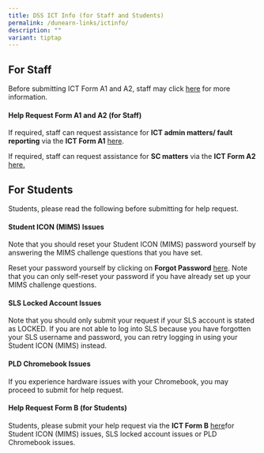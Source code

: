 ```yaml
---
title: DSS ICT Info (for Staff and Students)
permalink: /dunearn-links/ictinfo/
description: ""
variant: tiptap
---
```

<h2>For Staff</h2>
<p>Before submitting ICT Form A1 and A2, staff may click <a href="/files/Sch_Web_DSS_Info_Directory_for_Staff.pdf" rel="noopener noreferrer nofollow" target="_blank">here</a> for
more information.</p>
<h4><strong>Help Request Form A1 and A2 (for Staff)</strong></h4>
<p>If required, staff can request assistance for <strong>ICT admin matters/ fault reporting</strong> via
the <strong>ICT Form A1</strong>  <a href="https://forms.moe.edu.sg/forms/Jb1xwv" rel="noopener noreferrer nofollow" target="_blank">here</a>.</p>
<p>If required, staff can request assistance for <strong>SC matters</strong> via
the <strong>ICT Form A2 </strong><a href="https://form.gov.sg/65a3e0e1e95a250012f4e75f" rel="noopener noreferrer nofollow" target="_blank">here.</a>
</p>
<h2>For Students</h2>
<p>Students, please read the following before submitting for help request.</p>
<h4><strong>Student ICON (MIMS) Issues</strong></h4>
<p>Note that you should reset your Student ICON (MIMS) password yourself
by answering the MIMS challenge questions that you have set.</p>
<p>Reset your password yourself by clicking on <strong>Forgot Password</strong> 
<a href="https://idp.mims.moe.gov.sg/nidp//app/login" rel="noopener noreferrer nofollow" target="_blank">here</a>. Note that you can only self-reset your password if you have
already set up your MIMS challenge questions.</p>
<h4><strong>SLS Locked Account Issues</strong></h4>
<p>Note that you should only submit your request if your SLS account is stated
as LOCKED. If you are not able to log into SLS because you have forgotten
your SLS username and password, you can retry logging in using your Student
ICON (MIMS) instead.</p>
<h4><strong>PLD Chromebook Issues</strong></h4>
<p>If you experience hardware issues with your Chromebook, you may proceed
to submit for help request.</p>
<h4><strong>Help Request Form B (for Students)</strong></h4>
<p>Students, please submit your help request via the <strong>ICT Form B</strong> 
<a href="https://forms.moe.edu.sg/forms/JAnG8o" rel="noopener noreferrer nofollow" target="_blank">here</a>for Student ICON (MIMS) issues, SLS locked account issues or PLD
Chromebook issues.</p>